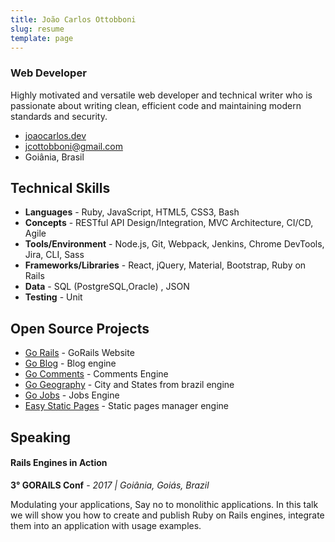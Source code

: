 ```yaml
---
title: João Carlos Ottobboni
slug: resume
template: page
---
```


### Web Developer

Highly motivated and versatile web developer and technical writer who is passionate about writing clean, efficient code and maintaining modern standards and security.

- [joaocarlos.dev](https://www.joaocarlos.dev)
- [jcottobboni@gmail.com](mailto:jcottobboni[AT]gmail[DOT]com)
- Goiânia, Brasil

## Technical Skills

- **Languages** - Ruby, JavaScript, HTML5, CSS3, Bash
- **Concepts** - RESTful API Design/Integration, MVC Architecture, CI/CD, Agile
- **Tools/Environment** - Node.js, Git, Webpack, Jenkins, Chrome DevTools, Jira, CLI, Sass
- **Frameworks/Libraries** - React, jQuery, Material, Bootstrap, Ruby on Rails
- **Data** - SQL (PostgreSQL,Oracle) , JSON
- **Testing** - Unit


## Open Source Projects
- [Go Rails](https://github.com/jcottobboni/gorails) - GoRails Website
- [Go Blog](https://github.com/jcottobboni/go_blog) - Blog engine
- [Go Comments](https://github.com/jcottobboni/go_comments) - Comments Engine
- [Go Geography](https://github.com/jcottobboni/go_geography) - City and States from brazil engine
- [Go Jobs](https://github.com/jcottobboni/go_jobs) - Jobs Engine
- [Easy Static Pages](https://github.com/jcottobboni/easy_static_pages) - Static pages manager engine

## Speaking

#### Rails Engines in Action

**3° GORAILS Conf** - _2017 | Goiânia, Goiás, Brazil_

Modulating your applications, Say no to monolithic applications. In this talk we will show you how to create and publish Ruby on Rails engines, integrate them into an application with usage examples.

